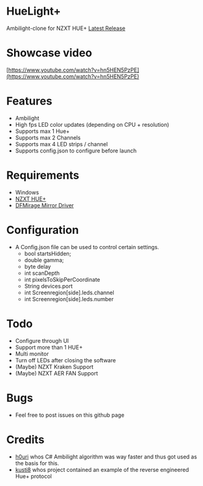 ﻿# HueLight+
Ambilight-clone for NZXT HUE+
[Latest Release](https://github.com/piet-v/HueLightPlus/releases/latest)

# Showcase video
[https://www.youtube.com/watch?v=hn5HEN5PzPE](https://www.youtube.com/watch?v=hn5HEN5PzPE)

# Features
* Ambilight
* High fps LED color updates (depending on CPU + resolution)
* Supports max 1 Hue+
* Supports max 2 Channels
* Supports max 4 LED strips / channel
* Supports config.json to configure before launch

# Requirements
* Windows
* [NZXT HUE+](https://www.nzxt.com/products/hue-plus)
* [DFMirage Mirror Driver](http://www.demoforge.com/dfmirage.htm)

# Configuration
* A Config.json file can be used to control certain settings.
  * bool startsHidden;
  * double gamma;
  * byte delay
  * int scanDepth
  * int pixelsToSkipPerCoordinate
  * String devices.port
  * int Screenregion[side].leds.channel
  * int Screenregion[side].leds.number

# Todo
* Configure through UI
* Support more than 1 HUE+
* Multi monitor
* Turn off LEDs after closing the software
* (Maybe) NZXT Kraken Support
* (Maybe) NZXT AER FAN Support

# Bugs
* Feel free to post issues on this github page

# Credits
* [h0uri](http://www.instructables.com/member/h0uri/) whos C# Ambilight algorithm was way faster and thus got used as the basis for this.
* [kusti8](https://github.com/kusti8/hue-plus) whos project contained an example of the reverse engineered Hue+ protocol
